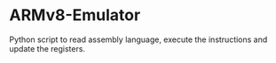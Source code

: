 # ARMv8-Emulator
Python script to read assembly language, execute the instructions and update the registers.
